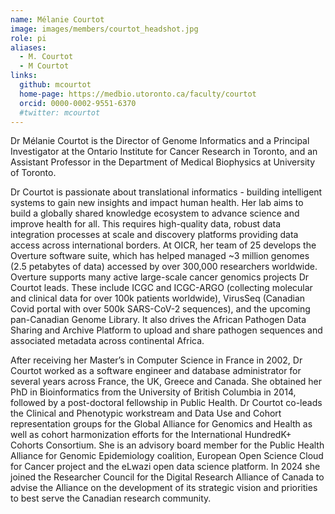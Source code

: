 ```yaml
---
name: Mélanie Courtot
image: images/members/courtot_headshot.jpg
role: pi
aliases:
  - M. Courtot
  - M Courtot
links:
  github: mcourtot
  home-page: https://medbio.utoronto.ca/faculty/courtot
  orcid: 0000-0002-9551-6370
  #twitter: mcourtot
---
```


Dr Mélanie Courtot is the Director of Genome Informatics and a Principal Investigator at the Ontario Institute for Cancer Research in Toronto, and an Assistant Professor in the Department of Medical Biophysics at University of Toronto. 

Dr Courtot is passionate about translational informatics - building intelligent systems to gain new insights and impact human health. Her lab aims to build a globally shared knowledge ecosystem to advance science and improve health for all. This requires high-quality data, robust data integration processes at scale and discovery platforms providing data access across international borders. At OICR, her team of 25 develops the Overture software suite, which has helped managed ~3 million genomes (2.5 petabytes of data) accessed by over 300,000 researchers worldwide. Overture supports many active large-scale cancer genomics projects Dr Courtot leads. These include ICGC and ICGC-ARGO (collecting molecular and clinical data for over 100k patients worldwide), VirusSeq (Canadian Covid portal with over 500k SARS-CoV-2 sequences), and the upcoming pan-Canadian Genome Library. It also drives the African Pathogen Data Sharing and Archive Platform to upload and share pathogen sequences and associated metadata across continental Africa.


After receiving her Master’s in Computer Science in France in 2002, Dr Courtot worked as a software engineer and database administrator for several years across France, the UK, Greece and Canada. She obtained her PhD in Bioinformatics from the University of British Columbia in 2014, followed by a post-doctoral fellowship in Public Health. Dr Courtot co-leads the Clinical and Phenotypic workstream and Data Use and Cohort representation groups for the Global Alliance for Genomics and Health as well as cohort harmonization efforts for the International HundredK+ Cohorts Consortium. She is an advisory board member for the Public Health Alliance for Genomic Epidemiology coalition, European Open Science Cloud for Cancer project and the eLwazi open data science platform. In 2024 she joined the Researcher Council for the Digital Research Alliance of Canada to advise the Alliance on the development of its strategic vision and priorities to best serve the Canadian research community.
